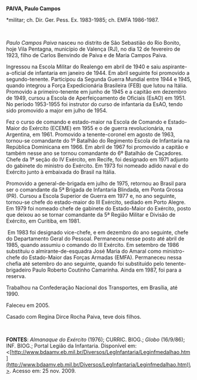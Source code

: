 **PAIVA, Paulo Campos**

\*militar; ch. Dir. Ger. Pess. Ex. 1983-1985; ch. EMFA 1986-1987.

 

*Paulo Campos Paiva* nasceu no distrito de São Sebastião do Rio Bonito,
hoje Vila Pentagna, município de Valença (RJ), no dia 12 de fevereiro de
1923, filho de Carlos Benvindo de Paiva e de Maria Campos Paiva.

Ingressou na Escola Militar do Realengo em abril de 1940 e saiu
aspirante-a-oficial de infantaria em janeiro de 1944. Em abril seguinte
foi promovido a segundo-tenente. Participou da Segunda Guerra Mundial
entre 1944 e 1945, quando integrou a Força Expedicionária Brasileira
(FEB) que lutou na Itália. Promovido a primeiro-tenente em junho de 1945
e a capitão em dezembro de 1949, cursou a Escola de Aperfeiçoamento de
Oficiais (EsAO) em 1951. No período 1953-1955 foi instrutor do curso de
infantaria da EsAO, tendo sido promovido a major em julho de 1954.

Fez o curso de comando e estado-maior na Escola de Comando e
Estado-Maior do Exército (ECEME) em 1955 e o de guerra revolucionária,
na Argentina, em 1961. Promovido a tenente-coronel em agosto de 1963,
tornou-se comandante do 1º Batalhão do Regimento Escola de Infantaria na
República Dominicana em 1966. Em abril de 1967 foi promovido a capitão e
também nesse ano se tornou comandante do 6º Batalhão de Caçadores. Chefe
da 1ª seção do IV Exército, em Recife, foi designado em 1971 adjunto do
gabinete do ministro do Exército. Em 1973 foi nomeado adido naval e do
Exército junto à embaixada do Brasil na Itália.

Promovido a general-de-brigada em julho de 1975, retornou ao Brasil para
ser o comandante da 5ª Brigada de Infantaria Blindada, em Ponta Grossa
(PR). Cursou a Escola Superior de Guerra em 1977 e, no ano seguinte,
tornou-se chefe do estado-maior do III Exército, sediado em Porto
Alegre. Em 1979 foi nomeado chefe de gabinete do Estado-Maior do
Exército, posto que deixou ao se tornar comandante da 5ª Região Militar
e Divisão de Exército, em Curitiba, em 1981.

 Em 1983 foi designado vice-chefe, e em dezembro do ano seguinte, chefe
do Departamento Geral do Pessoal. Permaneceu nesse posto até abril de
1985, quando assumiu o comando do III Exército. Em setembro de 1986
substituiu o almirante-de-esquadra José Maria do Amaral como
ministro-chefe do Estado-Maior das Forças Armadas (EMFA). Permaneceu
nessa chefia até setembro do ano seguinte, quando foi substituído pelo
tenente-brigadeiro Paulo Roberto Coutinho Camarinha. Ainda em 1987, foi
para a reserva.

Trabalhou na Confederação Nacional dos Transportes, em Brasília, até
1990.

Faleceu em 2005.

Casado com Regina Dirce Rocha Paiva, teve dois filhos.

 

**FONTES**: *Almanaque do Exército* (1976); CURRIC. BIOG.; *Globo*
(16/9/86); INF. BIOG.; Portal Legião da Infantaria. Disponível em:
\<[http://www.bdaamv.eb.mil.br/Diversos/LegInfantaria/Leginfmedalhao.htm](http://www.bdaamv.eb.mil.br/Diversos/LegInfantaria/Leginfmedalhao.htm)\>.
Acesso em: 25 nov. 2009.

 
